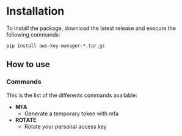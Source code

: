 # Installation

To install the package, download the latest release and execute the following commands:

```shell
pip install aws-key-manager-*.tar.gz
```

## How to use

### Commands

This is the list of the differents commands available:

- **MFA**
  - Generate a temporary token with mfa
- **ROTATE**
  - Rotate your personal access key
